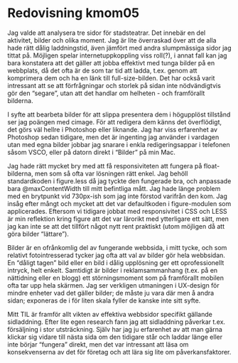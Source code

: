 ---
---
Redovisning kmom05
=========================

Jag valde att analysera tre sidor för stadsteatrar. Det innebär en del aktivitet, bilder och olika moment. Jag är lite överraskad över att de alla hade rätt dålig laddningstid, även jämfört med andra slumpmässiga sidor jag tittat på. Möjligen spelar internetuppkoppling viss roll(?), i annat fall kan jag bara konstatera att det gäller att jobba effektivt med tunga bilder på en webbplats, då det ofta är de som tar tid att ladda, t.ex. genom att komprimera dem och ha en länk till full-size-bilden. Det har också varit intressant att se att förfrågningar och storlek på sidan inte nödvändigtvis gör den “segare”, utan att det handlar om helheten - och framförallt bilderna.

I syfte att bearbeta bilder för att slippa presentera dem i högupplöst tillstånd ser jag poängen med cimage. För att redigera dem känns det överflödigt, det görs väl hellre i Photoshop eller liknande. Jag har viss erfarenhet av Photoshop sedan tidigare, men det är ingenting jag använder i vardagen utan med egna bilder jobbar jag snarare i enkla redigeringsappar i telefonen såsom VSCO, eller på datorn direkt i “Bilder” på min Mac.

Jag hade rätt mycket bry med att få responsiviteten att fungera på float-bilderna, men som så ofta var lösningen rätt enkel. Jag behöll standardkoden i figure.less då jag tyckte den fungerade bra, och anpassade bara @maxContentWidth till mitt befintliga mått. Jag hade länge problem med en brytpunkt vid 730px-ish som jag inte förstod varifrån den kom. Jag insåg efter mångt och mycket att det var defaultkoden i figure-modulen som applicerades. Eftersom vi tidigare jobbat med responsivitet i CSS och LESS är min reflektion kring figure att det var lärorikt med ytterligare ett sätt, men jag kan inte se att det tillfört något nytt rent praktiskt (utom möjligen då att göra bilder “lättare”).

Bilder är en ofrånkomlig del av fungerande webbsida, i mitt tycke, och som relativt fotointresserad tycker jag ofta att val av bilder gör hela webbsidan. En “dåligt tagen” bild eller en bild i dålig upplösning ger ett oprofessionellt intryck, helt enkelt. Samtidigt är bilder i reklamsammanhang (t.ex. på en nättidning eller en blogg) ett störningsmoment som på framförallt mobilen ofta tar upp hela skärmen. Jag ser verkligen utmaningen i UX-design för mindre enheter vad det gäller bilder; de måste ju vara där men å andra sidan; exponeras de i för liten skala fyller de kanske inte sitt syfte.

Mitt TIL är framför allt vikten av effektiva webbsidor specifikt gällande sidladdning. Efter lite egen research fann jag att sidladdning påverkar t.ex. försäljning i stor utsträckning. Själv har jag ju erfarenhet av att man gärna klickar sig vidare till nästa sida om den tidigare står och laddar länge eller inte börjar “fungera” direkt, men det var intressant att läsa om konsekvenserna av det för företag och att lära sig lite om påverkansfaktorer.

